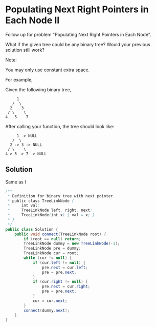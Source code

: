 # Populating Next Right Pointers in Each Node II

Follow up for problem "Populating Next Right Pointers in Each Node".

What if the given tree could be any binary tree? Would your previous solution still work?

Note:

You may only use constant extra space.

For example,

Given the following binary tree,

         1
       /  \
      2    3
     / \    \
    4   5    7
    
After calling your function, the tree should look like:

         1 -> NULL
       /  \
      2 -> 3 -> NULL
     / \    \
    4-> 5 -> 7 -> NULL
    
## Solution

Same as I

```java
/**
 * Definition for binary tree with next pointer.
 * public class TreeLinkNode {
 *     int val;
 *     TreeLinkNode left, right, next;
 *     TreeLinkNode(int x) { val = x; }
 * }
 */
public class Solution {
    public void connect(TreeLinkNode root) {
        if (root == null) return;
        TreeLinkNode dummy = new TreeLinkNode(-1);
        TreeLinkNode pre = dummy;
        TreeLinkNode cur = root;
        while (cur != null) {
            if (cur.left != null) {
                pre.next = cur.left;
                pre = pre.next;
            }
            if (cur.right != null) {
                pre.next = cur.right;
                pre = pre.next;
            }
            cur = cur.next;
        }
        connect(dummy.next);
    }
}
```